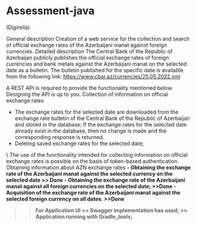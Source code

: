 # Assessment-java 
(Digirella)


General description
 Creation of a web service for the collection and search of official exchange rates of the Azerbaijani manat against foreign currencies.
 Detailed description
 The Central Bank of the Republic of Azerbaijan publicly publishes the official exchange rates of foreign currencies and bank metals against the Azerbaijani manat on the selected date as a bulletin.  The bulletin published for the specific date is available from the following link:
 https://www.cbar.az/currencies/25.05.2022.xml
 
 A REST API is required to provide the functionality mentioned below.  Designing the API is up to you.
 Collection of information on official exchange rates
 - The exchange rates for the selected date are downloaded from the exchange rate bulletin of the Central Bank of the Republic of Azerbaijan and stored in the database;
 If the exchange rates for the selected date already exist in the database, then no change is made and the corresponding response is returned.
 - Deleting saved exchange rates for the selected date;
 
\\ The use of the functionality intended for collecting information on official exchange rates is possible on the basis of token-based authentication.
 Obtaining information about AZN exchange rates
 <b>- Obtaining the exchange rate of the Azerbaijani manat against the selected currency on the selected date   >> Done
 <b>- Obtaining the exchange rate of the Azerbaijani manat against all foreign currencies on the selected date;  >>Done
 <b>- Acquisition of the exchange rate of the Azerbaijani manat against the selected foreign currency on all dates. >>Done
 
 
 
 >>For Application UI 
     >> Swagger implementation has used;
     >> Application running with Gradle_tools;


